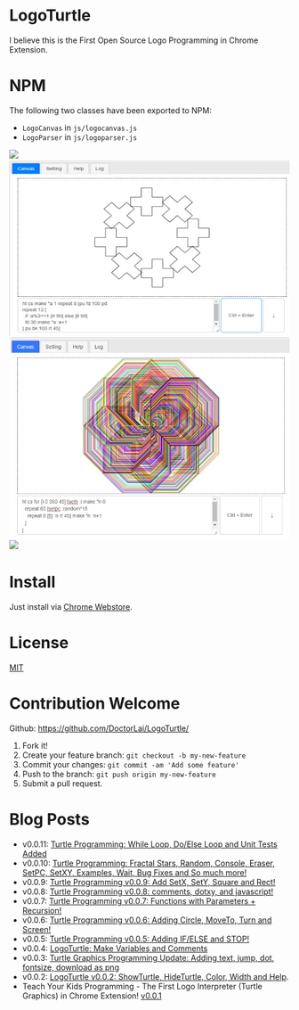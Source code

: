 # LogoTurtle
I believe this is the First Open Source Logo Programming in Chrome Extension.

# NPM 
The following two classes have been exported to NPM:
- `LogoCanvas` in `js/logocanvas.js`
- `LogoParser` in `js/logoparser.js`

![](https://helloacm.com/wp-content/uploads/2018/03/logo-spiral.jpg)
![](https://github.com/DoctorLai/LogoTurtle/blob/master/images/if-else.jpg?raw=true)
![](https://github.com/DoctorLai/LogoTurtle/blob/master/images/for.jpg?raw=true)
![](https://helloacm.com/wp-content/uploads/2018/03/logo-tree.jpg)

# Install
Just install via [Chrome Webstore](https://chrome.google.com/webstore/detail/logo-turtle/dcoeaobaokbccdcnadncifmconllpihp).

# License
[MIT](https://github.com/DoctorLai/LogoTurtle/blob/master/LICENSE)

# Contribution Welcome
Github: https://github.com/DoctorLai/LogoTurtle/
1. Fork it!
2. Create your feature branch: `git checkout -b my-new-feature`
3. Commit your changes: `git commit -am 'Add some feature'`
4. Push to the branch: `git push origin my-new-feature`
5. Submit a pull request.

# Blog Posts
- v0.0.11: [Turtle Programming: While Loop, Do/Else Loop and Unit Tests Added](https://helloacm.com/turtle-programming-while-loop-do-else-loop-and-unit-tests-added/)
- v0.0.10: [Turtle Programming: Fractal Stars, Random, Console, Eraser, SetPC, SetXY, Examples, Wait, Bug Fixes and So much more!](https://helloacm.com/turtle-programming-fractal-stars-random-console-eraser-setpc-setxy-examples-wait-bug-fixes-and-so-much-more/)
- v0.0.9: [Turtle Programming v0.0.9: Add SetX, SetY, Square and Rect!](https://helloacm.com/turtle-programming-v0-0-9-add-setx-sety-square-and-rect/)
- v0.0.8: [Turtle Programming v0.0.8: comments, dotxy, and javascript!](https://helloacm.com/turtle-programming-v0-0-8-comments-dotxy-and-javascript/)
- v0.0.7: [Turtle Programming v0.0.7:  Functions with Parameters + Recursion!](https://helloacm.com/turtle-programming-v0-0-7-functions-with-parameters-recursion/)
- v0.0.6: [Turtle Programming v0.0.6: Adding Circle, MoveTo, Turn and Screen!](https://helloacm.com/turtle-programming-v0-0-6-adding-circle-moveto-turn-and-screen/)
- v0.0.5: [Turtle Programming v0.0.5: Adding IF/ELSE and STOP!](https://helloacm.com/turtle-programming-v0-0-5-adding-if-else-and-stop/)
- v0.0.4: [LogoTurtle: Make Variables and Comments](https://helloacm.com/logoturtle-make-variables-and-comments/)
- v0.0.3: [Turtle Graphics Programming Update: Adding text, jump, dot, fontsize, download as png](https://helloacm.com/turtle-graphics-programming-update-adding-text-jump-dot-fontsize-download-as-png/)
- v0.0.2: [LogoTurtle v0.0.2: ShowTurtle, HideTurtle, Color, Width and Help](https://helloacm.com/logoturtle-v0-0-2-showturtle-hideturtle-color-width-and-help/).
- Teach Your Kids Programming - The First Logo Interpreter (Turtle Graphics) in Chrome Extension!
 [v0.0.1](https://helloacm.com/teach-your-kids-programming-the-first-logo-interpreter-turtle-graphics-in-chrome-extension/)